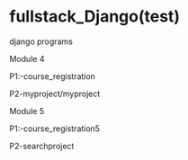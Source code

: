 # fullstack_Django(test)

django programs

Module 4

P1:-course_registration

P2-myproject/myproject

Module 5

P1:-course_registration5

P2-searchproject
